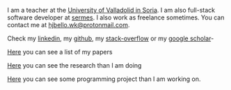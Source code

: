 


I am a teacher at the [University of Valladolid in Soria](https://campusdesoria.uva.es/). I am also full-stack software developer at [sermes](https://www.sermescro.com/?page_id=1121&lang=en). I also work as freelance sometimes. You can contact me at hjbello.wk@protonmail.com.

Check my [linkedin](https://es.linkedin.com/in/hugo-j-bello-5b4650120), my [github](https://github.com/HugoJBello), my [stack-overflow](https://stackoverflow.com/users/7041393/hjbello) or my [google scholar](https://scholar.google.es/citations?user=JpjgRzsAAAAJ&hl=en)-


[Here](/posts/papers.en) you can see a list of my papers

[Here](/posts/research.en) you can see the research than I am doing

[Here](/posts/cool_projects.en) you can see some programming project than I am working on.

